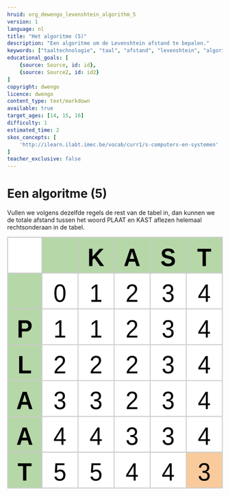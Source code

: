 ```yaml
---
hruid: org_dewengo_levenshtein_algorithm_5
version: 1
language: nl
title: "Het algoritme (5)"
description: "Een algoritme om de Levenshtein afstand te bepalen."
keywords: ["taaltechnologie", "taal", "afstand", "levenshtein", "algoritme"]
educational_goals: [
    {source: Source, id: id}, 
    {source: Source2, id: id2}
]
copyright: dwengo
licence: dwengo
content_type: text/markdown
available: true
target_ages: [14, 15, 16]
difficulty: 1
estimated_time: 2
skos_concepts: [
    'http://ilearn.ilabt.imec.be/vocab/curr1/s-computers-en-systemen'
]
teacher_exclusive: false
---
```


# Een algoritme (5)

Vullen we volgens dezelfde regels de rest van de tabel in, dan kunnen we de totale afstand tussen het woord PLAAT en KAST aflezen helemaal rechtsonderaan in de tabel.

<img src="img/levenshtein_example_step11.svg" alt="Tabel om afstand tussen woord voor te stellen" title="tabel om afstand tussen woord voor te stellen">



